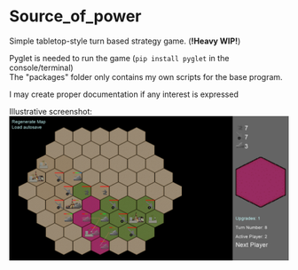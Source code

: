 # Source_of_power
Simple tabletop-style turn based strategy game. (**!Heavy WIP!**)

Pyglet is needed to run the game (`pip install pyglet` in the console/terminal)  
The "packages" folder only contains my own scripts for the base program.


I may create proper documentation if any interest is expressed


Illustrative screenshot:
![Three player game where the purple one almost lost](Screenshot.png)
